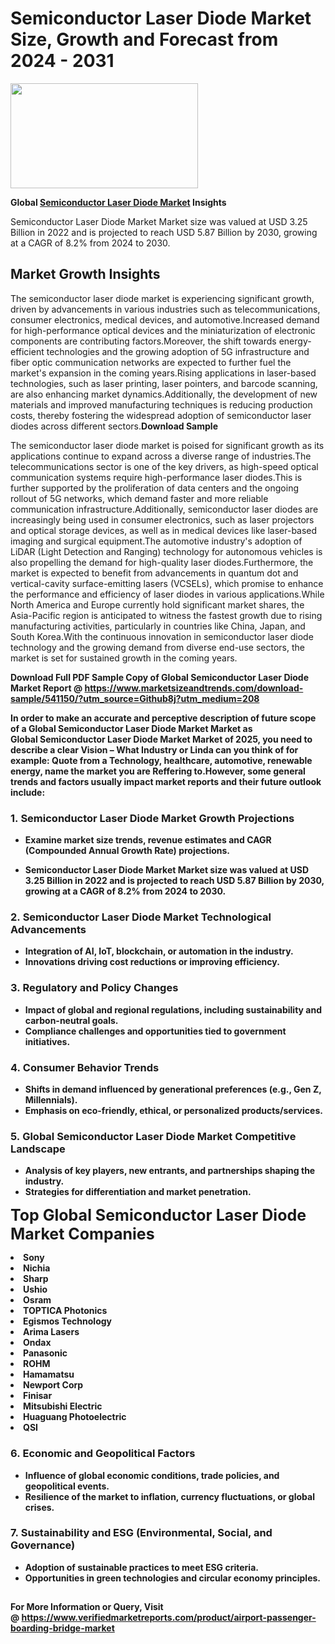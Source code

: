 <H1>Semiconductor Laser Diode Market Size, Growth and Forecast from 2024 - 2031</H1><img class="aligncenter size-medium wp-image-584254" src="https://thirdeyenews.in/wp-content/uploads/2024/09/Global-Market-Research-300x168.jpeg" alt="" width="300" height="168" /><p><strong>Global&nbsp;<a href="https://www.marketsizeandtrends.com/download-sample/541150/?utm_source=Github8j?utm_medium=208">Semiconductor Laser Diode Market</a> Insights</strong></p><p>Semiconductor Laser Diode Market Market size was valued at USD 3.25 Billion in 2022 and is projected to reach USD 5.87 Billion by 2030, growing at a CAGR of 8.2% from 2024 to 2030.</p><p><h2>Market Growth Insights</h2> <p>The semiconductor laser diode market is experiencing significant growth, driven by advancements in various industries such as telecommunications, consumer electronics, medical devices, and automotive.Increased demand for high-performance optical devices and the miniaturization of electronic components are contributing factors.Moreover, the shift towards energy-efficient technologies and the growing adoption of 5G infrastructure and fiber optic communication networks are expected to further fuel the market's expansion in the coming years.Rising applications in laser-based technologies, such as laser printing, laser pointers, and barcode scanning, are also enhancing market dynamics.Additionally, the development of new materials and improved manufacturing techniques is reducing production costs, thereby fostering the widespread adoption of semiconductor laser diodes across different sectors.<strong>Download Sample</strong> <p>The semiconductor laser diode market is poised for significant growth as its applications continue to expand across a diverse range of industries.The telecommunications sector is one of the key drivers, as high-speed optical communication systems require high-performance laser diodes.This is further supported by the proliferation of data centers and the ongoing rollout of 5G networks, which demand faster and more reliable communication infrastructure.Additionally, semiconductor laser diodes are increasingly being used in consumer electronics, such as laser projectors and optical storage devices, as well as in medical devices like laser-based imaging and surgical equipment.The automotive industry's adoption of LiDAR (Light Detection and Ranging) technology for autonomous vehicles is also propelling the demand for high-quality laser diodes.Furthermore, the market is expected to benefit from advancements in quantum dot and vertical-cavity surface-emitting lasers (VCSELs), which promise to enhance the performance and efficiency of laser diodes in various applications.While North America and Europe currently hold significant market shares, the Asia-Pacific region is anticipated to witness the fastest growth due to rising manufacturing activities, particularly in countries like China, Japan, and South Korea.With the continuous innovation in semiconductor laser diode technology and the growing demand from diverse end-use sectors, the market is set for sustained growth in the coming years.<strong></p><p><span class=""><strong>Download Full PDF Sample Copy of Global Semiconductor Laser Diode Market Report</strong> @ <a href="https://www.marketsizeandtrends.com/download-sample/541150/?utm_source=Github8j?utm_medium=208" target="_blank">https://www.marketsizeandtrends.com/download-sample/541150/?utm_source=Github8j?utm_medium=208</a></span></p><p>In order to make an accurate and perceptive description of future scope of a Global&nbsp;Semiconductor Laser Diode Market Market as Global&nbsp;Semiconductor Laser Diode Market Market of 2025, you need to describe a clear Vision &ndash; What Industry or Linda can you think of for example: Quote from a Technology, healthcare, automotive, renewable energy, name the market you are Reffering to.However, some general trends and factors usually impact market reports and their future outlook include:</p><h3>1.&nbsp;<strong>Semiconductor Laser Diode Market Growth Projections</strong></h3><ul><li>Examine market size trends, revenue estimates and CAGR (Compounded Annual Growth Rate) projections.</li><li><p>Semiconductor Laser Diode Market Market size was valued at USD 3.25 Billion in 2022 and is projected to reach USD 5.87 Billion by 2030, growing at a CAGR of 8.2% from 2024 to 2030.</p></li></ul><h3>2.&nbsp;<strong>Semiconductor Laser Diode Market Technological Advancements</strong></h3><ul><li>Integration of AI, IoT, blockchain, or automation in the industry.</li><li>Innovations driving cost reductions or improving efficiency.</li></ul><h3>3.&nbsp;<strong>Regulatory and Policy Changes</strong></h3><ul><li>Impact of global and regional regulations, including sustainability and carbon-neutral goals.</li><li>Compliance challenges and opportunities tied to government initiatives.</li></ul><h3>4.&nbsp;<strong>Consumer Behavior Trends</strong></h3><ul><li>Shifts in demand influenced by generational preferences (e.g., Gen Z, Millennials).</li><li>Emphasis on eco-friendly, ethical, or personalized products/services.</li></ul><h3>5.&nbsp;<strong>Global Semiconductor Laser Diode Market Competitive Landscape</strong></h3><ul><li>Analysis of key players, new entrants, and partnerships shaping the industry.</li><li>Strategies for differentiation and market penetration.</li></ul><p data-pm-slice="1 1 []"><span style="color: inherit; font-family: inherit; font-size: 25px;">Top Global Semiconductor Laser Diode Market Companies</span></p><div class="" data-test-id=""><p><li>Sony</li><li> Nichia</li><li> Sharp</li><li> Ushio</li><li> Osram</li><li> TOPTICA Photonics</li><li> Egismos Technology</li><li> Arima Lasers</li><li> Ondax</li><li> Panasonic</li><li> ROHM</li><li> Hamamatsu</li><li> Newport Corp</li><li> Finisar</li><li> Mitsubishi Electric</li><li> Huaguang Photoelectric</li><li> QSI</li></p></div><h3>6.&nbsp;<strong>Economic and Geopolitical Factors</strong></h3><ul><li>Influence of global economic conditions, trade policies, and geopolitical events.</li><li>Resilience of the market to inflation, currency fluctuations, or global crises.</li></ul><h3>7.&nbsp;<strong>Sustainability and ESG (Environmental, Social, and Governance)</strong></h3><ul><li>Adoption of sustainable practices to meet ESG criteria.</li><li>Opportunities in green technologies and circular economy principles.</li></ul><h2><strong style="font-size: 14px;">For More Information or Query, Visit @&nbsp;</strong><a style="background-color: #ffffff; font-size: 14px;" href="https://www.marketsizeandtrends.com/report/semiconductor-laser-diode-market/" target="_blank">https://www.verifiedmarketreports.com/product/airport-passenger-boarding-bridge-market</a></h2>